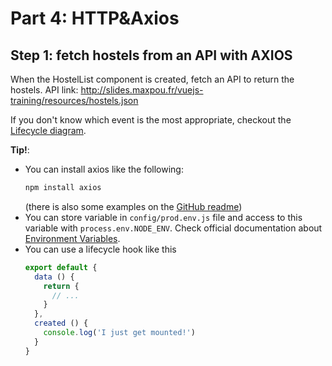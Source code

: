 # Part 4: HTTP&Axios

## Step 1: fetch hostels from an API with AXIOS

When the HostelList component is created, fetch an API to return the hostels.
API link: http://slides.maxpou.fr/vuejs-training/resources/hostels.json

If you don't know which event is the most appropriate, checkout the [Lifecycle diagram](https://vuejs.org/v2/guide/instance.html#Lifecycle-Diagram).



**Tip!**: 

* You can install axios like the following:
  ```bash
  npm install axios
  ```
  (there is also some examples on the [GitHub readme](https://github.com/axios/axios#example))
* You can store variable in `config/prod.env.js` file and access to this variable with `process.env.NODE_ENV`. Check official documentation about [Environment Variables](http://vuejs-templates.github.io/webpack/env.html).
* You can use a lifecycle hook like this
  ```js
  export default {
    data () {
      return {
        // ...
      }
    },
    created () {
      console.log('I just get mounted!')
    }
  }
  ```
